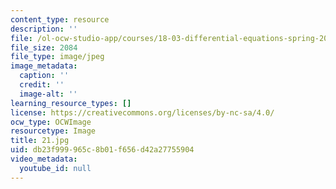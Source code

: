 ```yaml
---
content_type: resource
description: ''
file: /ol-ocw-studio-app/courses/18-03-differential-equations-spring-2010/db23f999965c8b01f656d42a27755904_21.jpg
file_size: 2084
file_type: image/jpeg
image_metadata:
  caption: ''
  credit: ''
  image-alt: ''
learning_resource_types: []
license: https://creativecommons.org/licenses/by-nc-sa/4.0/
ocw_type: OCWImage
resourcetype: Image
title: 21.jpg
uid: db23f999-965c-8b01-f656-d42a27755904
video_metadata:
  youtube_id: null
---
```


